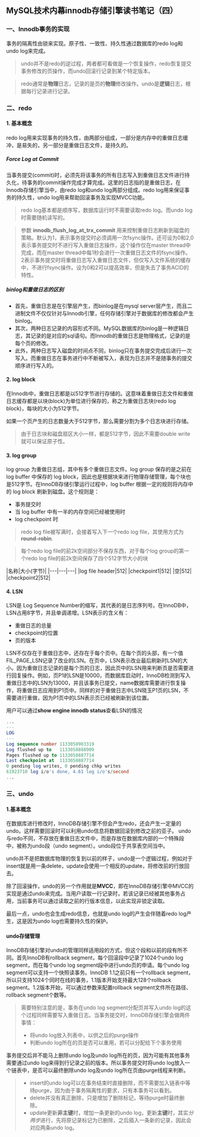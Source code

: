 ## MySQL技术内幕innodb存储引擎读书笔记（四）

### 一、Innodb事务的实现
事务的隔离性由锁来实现。原子性、一致性、持久性通过数据库的redo log和undo log来完成。
> undo并不是redo的逆过程，两者都可看做是一个恢复操作，redo恢复提交事务修改的页操作，而undo回滚行记录到某个特定版本。

> redo通常是**物理**日志，记录的是页的**物理**修改操作。undo是**逻辑**日志，根据每行记录进行记录。

### 二、redo

#### 1. 基本概念
redo log用来实现事务的持久性，由两部分组成，一部分是内存中的重做日志缓冲，是易失的，另一部分是重做日志文件，是持久的。

##### Force Log at Commit
当事务提交(commit)时，必须先将该事务的所有日志写入到重做日志文件进行持久化，待事务的commit操作完成才算完成。这里的日志指的是重做日志，在Innodb存储引擎当中，由redo log和undo log两部分组成。redo log用来保证事务的持久性，undo log用来帮助回滚事务及实现MVCC功能。

> redo log基本都是顺序写，数据库运行时不需要读取redo log。而undo log时需要随机读写的。

> 参数 **innodb_flush_log_at_trx_commit** 用来控制重做日志刷新到磁盘的策略。默认为1，表示事务提交时必须调用一次fsync操作。还可设为0和2,0表示事务提交时不进行写入重做日志操作，这个操作仅在master thread中完成，而在master thread中每1秒会进行一次重做日志文件的fsync操作。2表示事务提交时将重做日志写入重做日志文件，但仅写入文件系统的缓存中，不进行fsync操作。设为0和2可以提高效率，但是失去了事务ACID的特性。

##### binlog和重做日志的区别
- 首先，重做日志是在引擎层产生，而binlog是在mysql server层产生，而且二进制文件不仅仅针对与Innodb引擎，任何存储引擎对于数据库的修改都会产生binlog。
- 其次，两种日志记录的内容形式不同。MySQL数据库的binlog是一种逻辑日志，其记录的是对应的sql语句。而Innodb的重做日志是物理格式，记录的是每个页的修改。
- 此外，两种日志写入磁盘的时间点不同，binlog只在事务提交完成后进行一次写入。而重做日志在事务进行中不断被写入，表现为日志并不是随事务的提交顺序进行写入的。


#### 2. log block
在Innodb中，重做日志都是以512字节进行存储的。这意味着重做日志文件和重做日志缓存都是以块(block)为单位进行保存的，称之为重做日志块(redo log block)，每块的大小为512字节。

如果一个页产生的日志数量大于512字节，那么需要分割为多个日志块进行存储。

> 由于日志块和磁盘扇区大小一样，都是512字节，因此不需要double write就可以保证原子性。

#### 3. log group
log group 为重做日志组，其中有多个重做日志文件。log group 保存的是之前在 log buffer 中保存的 log block，因此也是根据块来进行物理存储管理，每个块也是512字节。在InnoDB存储引擎运行过程中，log buffer 根据一定的规则将内存中的 log block 刷新到磁盘。这个规则是：
- 事务提交时
- 当 log buffer 中有一半的内存空间已经被使用时
- log checkpoint 时

> redo log file被写满时，会接着写入下一个redo log file，其使用方式为 **round-robin**.

> 每个redo log file的前2k空间部分不保存东西，对于每个log group的第一个redo log file的前2k空间保存了四个512字节大小的块

|名称|大小(字节)|
|---|---|---|
|log file header|512|
|checkpoint1|512|
|空|512|
|checkpoint2|512|

#### 4. LSN
LSN是 Log Sequence Number的缩写，其代表的是日志序列号。在InnoDB中，LSN占用8字节，并且单调递增。LSN表示的含义有：
- 重做日志的总量
- checkpoint的位置
- 页的版本

LSN不仅存在于重做日志中，还存在于每个页中。在每个页的头部，有一个值FIL_PAGE_LSN记录了改业的LSN。在页中，LSN表示改业最后刷新时LSN的大小。因为重做日志记录的是每个页的日志，因此页中的LSN用来判断页是否需要进行回复操作。例如，页P1的LSN是10000，而数据库启动时，InnoDB检测到写入重做日志中的LSN为13000，并且该事务已提交，name数据库需要进行恢复操作，将重做日志应用到P1页中。同样的对于重做日志中LSN晓玉P1页的LSN，不需要进行重做，因为P1页中的LSN表示页已经被刷新到该位置。

用户可以通过**show engine innodb status**查看LSN的情况

```sql
...
---
LOG
---
Log sequence number 1133058903319
Log flushed up to   1133058888909
Pages flushed up to 1133058887714
Last checkpoint at  1133058887714
0 pending log writes, 0 pending chkp writes
61923710 log i/o's done, 4.61 log i/o's/second
...
```
### 三、undo
#### 1.基本概念
在数据库进行修改时，InnoDB存储引擎不但会产生redo，还会产生一定量的undo。这样需要回滚时可以利用undo信息将数据回滚到修改之前的亚子。
undo与redo不同，不存放在重做日志文件中，而是存放在数据库内部的一个特殊段中，被称为undo段（undo segment）。undo段位于共享表空间当中。

undo并不是把数据库物理的恢复到以前的样子，undo是一个逻辑过程，例如对于insert就是用一条delete，update会使用一个相反的update，将修改前的行放回去。

除了回滚操作，undo的另一个作用就是**MVCC**，即在InnoDB存储引擎中MVCC的实现是通过undo来完成。当用户读取一行记录时，若该记录已经被其他事务占用，当前事务可以通过读取之前的行版本信息，以此实现非锁定读取。

最后一点，undo也会生成redo信息，也就是undo log的产生会伴随着redo log产生，这是因为undo log也需要持久性的保护。

#### undo存储管理
InnoDB存储引擎对undo的管理同样适用段的方式，但这个段和以前的段有所不同。首先InnoDB有rollback segment，每个回滚段中记录了1024个undo log segment，而在每个undo log segment段中进行undo页的申请。每个undo log segment可以支持一个快照读事务。InnoDB 1.1之前只有一个rollback segment，所以只支持1024个同时在线的事务，1.1版本开始支持最大128个rollback segment。1.2版本开始，可以通过参数来配置rollback segment文件所在路径、rollback segment个数等。

> 需要特别注意的是，事务在undo log segment分配页并写入undo log的这个过程同样需要写入重做日志。当事务提交时，InnoDB存储引擎会做两件事情：
> - 将undo log放入列表中，以供之后的purge操作
> - 判断undo log所在的页是否可以重用，若可以分配给下个事务使用

事务提交后并不能马上删除undo log及undo log所在的页，因为可能有其他事务需要通过undo log来得到行记录之前的版本。所以事务提交时将undo log放入一个链表中，是否可以最终删除undo log及undo log所在页由purge线程来判断。

> - insert的undo log可以在事务结束时直接删除，而不需要加入链表中等待purge，因为由于事务隔离性的要求，只有本事务可以看到。
> - delete并没有真正删除，只是增加了删除标记，等待purge时最终删除。
> - update更新**非主键**时，增加一条更新的undo log，更新**主键**时，其实*分两步*进行，先将原记录标记为已删除，之后插入一条新的记录，因此会对应两条undo log。


